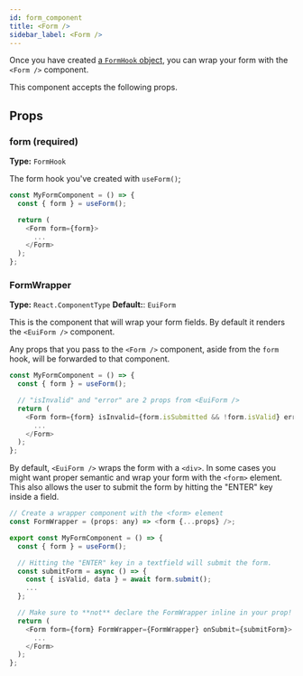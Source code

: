 ```yaml
---
id: form_component
title: <Form />
sidebar_label: <Form />
---
```


Once you have created [a `FormHook` object](form_hook.md), you can wrap your form with the `<Form />` component.

This component accepts the following props.

## Props

### form (required)

**Type:** `FormHook`

The form hook you've created with `useForm()`;

```js
const MyFormComponent = () => {
  const { form } = useForm();

  return (
    <Form form={form}>
      ...
    </Form>
  );
};
```

### FormWrapper

**Type:** `React.ComponentType`
**Default:**: `EuiForm`

This is the component that will wrap your form fields. By default it renders the `<EuiForm />` component.

Any props that you pass to the `<Form />` component, aside from the `form` hook, will be forwarded to that component.

```js
const MyFormComponent = () => {
  const { form } = useForm();

  // "isInvalid" and "error" are 2 props from <EuiForm />
  return (
    <Form form={form} isInvalid={form.isSubmitted && !form.isValid} error={form.getErrors()}>
      ...
    </Form>
  );
};
```

By default, `<EuiForm />` wraps the form with a `<div>`. In some cases you might want proper semantic and wrap your form with the `<form>` element. This also allows the user to submit the form by hitting the "ENTER" key inside a field.

```js
// Create a wrapper component with the <form> element
const FormWrapper = (props: any) => <form {...props} />;

export const MyFormComponent = () => {
  const { form } = useForm();

  // Hitting the "ENTER" key in a textfield will submit the form.
  const submitForm = async () => {
    const { isValid, data } = await form.submit();
    ...
  };

  // Make sure to **not** declare the FormWrapper inline in your prop!
  return (
    <Form form={form} FormWrapper={FormWrapper} onSubmit={submitForm}>
      ...
    </Form>
  );
};
```